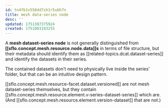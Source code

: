 ```yaml
---
id: tn4fb1v558dd7sh1r5ubh7n
title: mesh data-series node
desc: ''
updated: 1751387375924
created: 1751003183255
---
```




A **mesh dataset-series node** is not generally distinguished from **[[sflo.concept.mesh.resource.node.data]]s** in terms of file structure, but their metadata should identify them as [[related-topics.dcat.dataset-series]] and identify the datasets in their series.

The contained datasets don't need to physically live inside the series' folder, but that can be an intuitive design pattern.

[[sflo.concept.mesh.resource-facet.dataset.versioned]] are not mesh dataset-series themselves, but they contain [[sflo.concept.mesh.resource.element.v-series-dataset-series]] which are. (And [[sflo.concept.mesh.resource.element.version-dataset]] that are not.) 